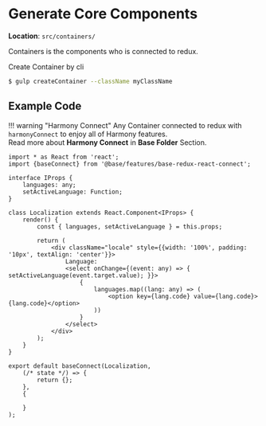 

# Generate Core Components

<b>Location</b>: `src/containers/`

Containers is the components who is connected to redux. 

Create Container by cli
``` sh
$ gulp createContainer --className myClassName
```

## Example Code

!!! warning "Harmony Connect"
    Any Container connected to redux with `harmonyConnect` to enjoy all of Harmony features.<br/>
    Read more about <b>Harmony Connect</b> in <b>Base Folder</b> Section.

``` JS
import * as React from 'react';
import {baseConnect} from '@base/features/base-redux-react-connect';

interface IProps {
    languages: any;
    setActiveLanguage: Function;
}

class Localization extends React.Component<IProps> {
	render() {
	    const { languages, setActiveLanguage } = this.props;

		return (
			<div className="locale" style={{width: '100%', padding: '10px', textAlign: 'center'}}>
				Language:
				<select onChange={(event: any) => { setActiveLanguage(event.target.value); }}>
                    {
                        languages.map((lang: any) => (
                            <option key={lang.code} value={lang.code}>{lang.code}</option>
                        ))
                    }
				</select>
			</div>
		);
	}
}

export default baseConnect(Localization,
	(/* state */) => {
		return {};
	},
	{

	}
);
```